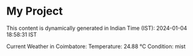 # My Project

This content is dynamically generated in Indian Time (IST): 2024-01-04 18:58:31 IST


Current Weather in Coimbatore:
Temperature: 24.88 °C
Condition: mist
